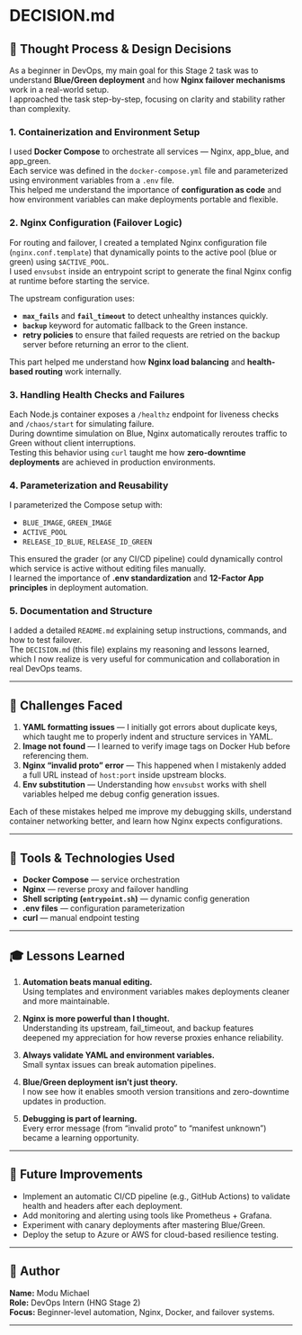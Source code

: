 # DECISION.md

## 🧠 Thought Process & Design Decisions

As a beginner in DevOps, my main goal for this Stage 2 task was to understand **Blue/Green deployment** and how **Nginx failover mechanisms** work in a real-world setup.  
I approached the task step-by-step, focusing on clarity and stability rather than complexity.

### 1. Containerization and Environment Setup
I used **Docker Compose** to orchestrate all services — Nginx, app_blue, and app_green.  
Each service was defined in the `docker-compose.yml` file and parameterized using environment variables from a `.env` file.  
This helped me understand the importance of **configuration as code** and how environment variables can make deployments portable and flexible.

### 2. Nginx Configuration (Failover Logic)
For routing and failover, I created a templated Nginx configuration file (`nginx.conf.template`) that dynamically points to the active pool (blue or green) using `$ACTIVE_POOL`.  
I used `envsubst` inside an entrypoint script to generate the final Nginx config at runtime before starting the service.

The upstream configuration uses:
- **`max_fails`** and **`fail_timeout`** to detect unhealthy instances quickly.  
- **`backup`** keyword for automatic fallback to the Green instance.  
- **retry policies** to ensure that failed requests are retried on the backup server before returning an error to the client.

This part helped me understand how **Nginx load balancing** and **health-based routing** work internally.

### 3. Handling Health Checks and Failures
Each Node.js container exposes a `/healthz` endpoint for liveness checks and `/chaos/start` for simulating failure.  
During downtime simulation on Blue, Nginx automatically reroutes traffic to Green without client interruptions.  
Testing this behavior using `curl` taught me how **zero-downtime deployments** are achieved in production environments.

### 4. Parameterization and Reusability
I parameterized the Compose setup with:
- `BLUE_IMAGE`, `GREEN_IMAGE`
- `ACTIVE_POOL`
- `RELEASE_ID_BLUE`, `RELEASE_ID_GREEN`

This ensured the grader (or any CI/CD pipeline) could dynamically control which service is active without editing files manually.  
I learned the importance of **.env standardization** and **12-Factor App principles** in deployment automation.

### 5. Documentation and Structure
I added a detailed `README.md` explaining setup instructions, commands, and how to test failover.  
The `DECISION.md` (this file) explains my reasoning and lessons learned, which I now realize is very useful for communication and collaboration in real DevOps teams.

---

## 🧩 Challenges Faced

1. **YAML formatting issues** — I initially got errors about duplicate keys, which taught me to properly indent and structure services in YAML.
2. **Image not found** — I learned to verify image tags on Docker Hub before referencing them.
3. **Nginx “invalid proto” error** — This happened when I mistakenly added a full URL instead of `host:port` inside upstream blocks.
4. **Env substitution** — Understanding how `envsubst` works with shell variables helped me debug config generation issues.

Each of these mistakes helped me improve my debugging skills, understand container networking better, and learn how Nginx expects configurations.

---

## 🧰 Tools & Technologies Used
- **Docker Compose** — service orchestration
- **Nginx** — reverse proxy and failover handling
- **Shell scripting (`entrypoint.sh`)** — dynamic config generation
- **.env files** — configuration parameterization
- **curl** — manual endpoint testing

---

## 🎓 Lessons Learned

1. **Automation beats manual editing.**  
   Using templates and environment variables makes deployments cleaner and more maintainable.

2. **Nginx is more powerful than I thought.**  
   Understanding its upstream, fail_timeout, and backup features deepened my appreciation for how reverse proxies enhance reliability.

3. **Always validate YAML and environment variables.**  
   Small syntax issues can break automation pipelines.

4. **Blue/Green deployment isn’t just theory.**  
   I now see how it enables smooth version transitions and zero-downtime updates in production.

5. **Debugging is part of learning.**  
   Every error message (from “invalid proto” to “manifest unknown”) became a learning opportunity.

---

## 🚀 Future Improvements

- Implement an automatic CI/CD pipeline (e.g., GitHub Actions) to validate health and headers after each deployment.
- Add monitoring and alerting using tools like Prometheus + Grafana.
- Experiment with canary deployments after mastering Blue/Green.
- Deploy the setup to Azure or AWS for cloud-based resilience testing.

---

## 👤 Author
**Name:** Modu Michael  
**Role:** DevOps Intern (HNG Stage 2)  
**Focus:** Beginner-level automation, Nginx, Docker, and failover systems.

---

